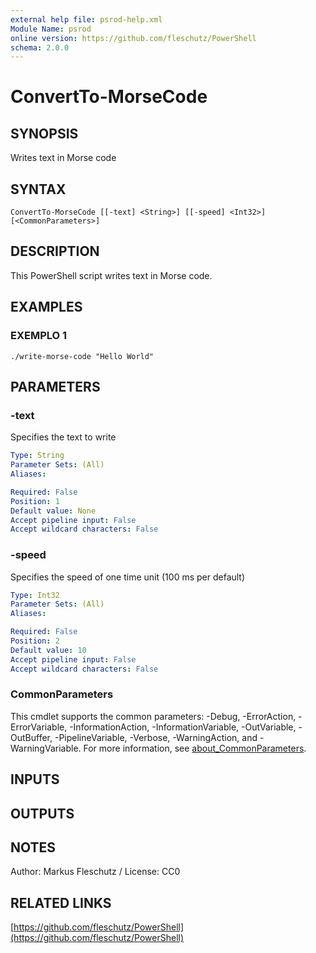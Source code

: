 ```yaml
---
external help file: psrod-help.xml
Module Name: psrod
online version: https://github.com/fleschutz/PowerShell
schema: 2.0.0
---
```


# ConvertTo-MorseCode

## SYNOPSIS
Writes text in Morse code

## SYNTAX

```
ConvertTo-MorseCode [[-text] <String>] [[-speed] <Int32>] [<CommonParameters>]
```

## DESCRIPTION
This PowerShell script writes text in Morse code.

## EXAMPLES

### EXEMPLO 1
```
./write-morse-code "Hello World"
```

## PARAMETERS

### -text
Specifies the text to write

```yaml
Type: String
Parameter Sets: (All)
Aliases:

Required: False
Position: 1
Default value: None
Accept pipeline input: False
Accept wildcard characters: False
```

### -speed
Specifies the speed of one time unit (100 ms per default)

```yaml
Type: Int32
Parameter Sets: (All)
Aliases:

Required: False
Position: 2
Default value: 10
Accept pipeline input: False
Accept wildcard characters: False
```

### CommonParameters
This cmdlet supports the common parameters: -Debug, -ErrorAction, -ErrorVariable, -InformationAction, -InformationVariable, -OutVariable, -OutBuffer, -PipelineVariable, -Verbose, -WarningAction, and -WarningVariable. For more information, see [about_CommonParameters](http://go.microsoft.com/fwlink/?LinkID=113216).

## INPUTS

## OUTPUTS

## NOTES
Author: Markus Fleschutz / License: CC0

## RELATED LINKS

[https://github.com/fleschutz/PowerShell](https://github.com/fleschutz/PowerShell)

